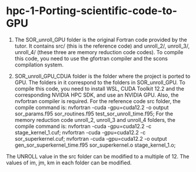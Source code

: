# hpc-1-Porting-scientific-code-to-GPU

1. The SOR_unroll_GPU folder is the original Fortran code provided by the tutor. It contains src/ (this is the reference code) and unroll_2/, unroll_3/, unroll_4/ (these three are memory reduction code codes). 
To compile this code, you need to use the gfortran compiler and the scons compilation system.



2. SOR_unroll_GPU_CDUA folder is the folder where the project is ported to GPU.
The folders in it correspond to the folders in SOR_unroll_GPU.
To compile this code, you need to install WSL, CUDA Toolkit 12.2 and the corresponding NVIDIA HPC SDK, and use an NVIDIA GPU.
Also, the nvfortran compiler is required.
For the reference code src folder, the compile command is:
nvfortran -cuda -gpu=cuda12.2 -o output sor_params.f95 sor_routines.f95 test_sor_unroll_time.f95;
For the memory reduction code unroll_2, unroll_3 and unroll_4 folders, the compile command is:
nvfortran -cuda -gpu=cuda12.2 -c stage_kernel_1.cuf;
nvfortran -cuda -gpu=cuda12.2 -c sor_superkernel.cuf;
nvfortran -cuda -gpu=cuda12.2 -o output gen_sor_superkernel_time.f95 sor_superkernel.o stage_kernel_1.o;

The UNROLL value in the src folder can be modified to a multiple of 12.
The values of im, jm, km in each folder can be modified.
